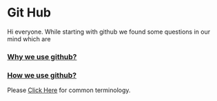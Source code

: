 # Git Hub

Hi everyone. While starting with github we found some questions in our mind which are

### [Why we use github?](https://github.com/yogesh131jadhav/notes/blob/master/why_github.md)

### [How we use github?](https://github.com/yogesh131jadhav/notes/blob/master/how_github.md)

Please [Click Here](https://github.com/yogesh131jadhav/notes/blob/master/naming_convenions.md) for common terminology.